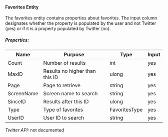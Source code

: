 #### Favorites Entity

The favorites entity contains properties about favorites. The input column designates whether the property is populated by the user and not Twitter (yes) or if it is a property populated by Twitter (no).

##### Properties:

| Name | Purpose | Type | Input |
|------|---------|------|-------|
| Count | Number of results | int | yes |
| MaxID | Results no higher than this ID | ulong | yes |
| Page | Page to retrieve | string | yes |
| ScreenName | Screen name to search | string | yes |
| SinceID | Results after this ID | ulong | yes |
| Type | Type of favorites | FavoritesType | yes |
| UserID | User ID to search | string | yes |

*Twitter API:* not documented